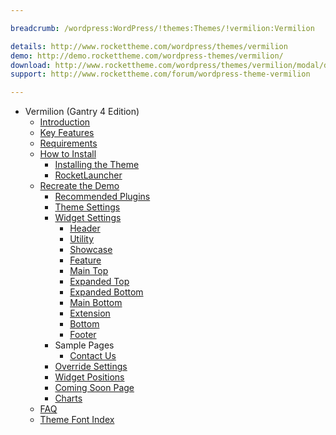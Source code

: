 ```yaml
---

breadcrumb: /wordpress:WordPress/!themes:Themes/!vermilion:Vermilion

details: http://www.rockettheme.com/wordpress/themes/vermilion
demo: http://demo.rockettheme.com/wordpress-themes/vermilion/
download: http://www.rockettheme.com/wordpress/themes/vermilion/modal/downloads
support: http://www.rockettheme.com/forum/wordpress-theme-vermilion

---
```


* Vermilion (Gantry 4 Edition)
    * [Introduction]()
    * [Key Features](INDEX.md#key-features)
    * [Requirements](INDEX.md#requirements)
    * [How to Install](../../start/themes.md#how-to-install)
        * [Installing the Theme](../../start/themes.md#installing-the-theme)
        * [RocketLauncher](../../start/rocketlauncher.md)
    * [Recreate the Demo](demo.md)
        * [Recommended Plugins](demo.md#recommended-plugins)
        * [Theme Settings](demo.md#theme-settings)
        * [Widget Settings](demo.md#widget-settings)
            * [Header](demo_header.md)
            * [Utility](demo_utility.md)
            * [Showcase](demo_showcase.md)
            * [Feature](demo_feature.md)
            * [Main Top](demo_maintop.md)
            * [Expanded Top](demo_expandedtop.md)
            * [Expanded Bottom](demo_expandedbottom.md)
            * [Main Bottom](demo_mainbottom.md)
            * [Extension](demo_extension.md)
            * [Bottom](demo_bottom.md)
            * [Footer](demo_footer.md)
        * Sample Pages
            * [Contact Us](contactus.md)
        * [Override Settings](demo_override.md)
        * [Widget Positions](positions.md)
        * [Coming Soon Page](comingsoon.md)
        * [Charts](charts.md)
    * [FAQ](faq.md)
    * [Theme Font Index](../../../technical_tips/general/font_index.md)
